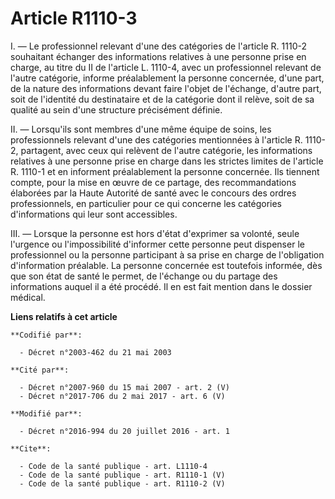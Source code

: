 # Article R1110-3

I. — Le professionnel relevant d'une des catégories de l'article R. 1110-2 souhaitant échanger des informations relatives à
une personne prise en charge, au titre du II de l'article L. 1110-4, avec un professionnel relevant de l'autre catégorie,
informe préalablement la personne concernée, d'une part, de la nature des informations devant faire l'objet de l'échange,
d'autre part, soit de l'identité du destinataire et de la catégorie dont il relève, soit de sa qualité au sein d'une
structure précisément définie. 

II. — Lorsqu'ils sont membres d'une même équipe de soins, les professionnels relevant d'une des catégories mentionnées à
l'article R. 1110-2, partagent, avec ceux qui relèvent de l'autre catégorie, les informations relatives à une personne prise
en charge dans les strictes limites de l'article R. 1110-1 et en informent préalablement la personne concernée. Ils tiennent
compte, pour la mise en œuvre de ce partage, des recommandations élaborées par la Haute Autorité de santé avec le concours
des ordres professionnels, en particulier pour ce qui concerne les catégories d'informations qui leur sont accessibles. 

III. — Lorsque la personne est hors d'état d'exprimer sa volonté, seule l'urgence ou l'impossibilité d'informer cette
personne peut dispenser le professionnel ou la personne participant à sa prise en charge de l'obligation d'information
préalable. La personne concernée est toutefois informée, dès que son état de santé le permet, de l'échange ou du partage des
informations auquel il a été procédé. Il en est fait mention dans le dossier médical.

**Liens relatifs à cet article**

	**Codifié par**:

	  - Décret n°2003-462 du 21 mai 2003

	**Cité par**:

	  - Décret n°2007-960 du 15 mai 2007 - art. 2 (V)
	  - Décret n°2017-706 du 2 mai 2017 - art. 6 (V)

	**Modifié par**:

	  - Décret n°2016-994 du 20 juillet 2016 - art. 1

	**Cite**:

	  - Code de la santé publique - art. L1110-4
	  - Code de la santé publique - art. R1110-1 (V)
	  - Code de la santé publique - art. R1110-2 (V)
